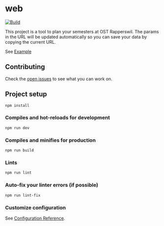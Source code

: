 # web

[![Build](https://github.com/lost-university/web/actions/workflows/build.yml/badge.svg?branch=main)](https://github.com/lost-university/web/actions/workflows/build.yml)

This project is a tool to plan your semesters at OST Rapperswil. The params in the URL will be updated automatically so you can save your data by copying the current URL.

See [Example](https://lost.university/#/plan/An1I_DMI_OOP1_AutPy_Dbs1_Bsys1-An2I_AutoSpr_Bsys2_OOP2_ExEv-WE1_AlgDat_AIFo_DigCod_CN1-ParProg_SecSoW_AIAp_DatEng_CySec_FP-CoBau_MsTe_CPl_SEP1_RheKI_EnglScience-CPlA_DSy_SEP2_SEProj_KatGWR_PhAI-PF_AppArch_SAI21_PmQm_KommIng2-CldSol_BAI14_WI2)

## Contributing
Check the [open issues](https://github.com/lost-university/web/issues) to see what you can work on.

## Project setup
```
npm install
```

### Compiles and hot-reloads for development
```
npm run dev
```

### Compiles and minifies for production
```
npm run build
```

### Lints
```
npm run lint
```

### Auto-fix your linter errors (if possible)
```
npm run lint-fix
```

### Customize configuration
See [Configuration Reference](https://vitejs.dev/config/).
